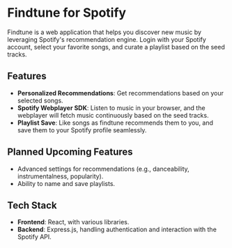 # Findtune for Spotify

Findtune is a web application that helps you discover new music by leveraging Spotify's recommendation engine. Login with your Spotify account, select your favorite songs, and curate a playlist based on the seed tracks.

## Features

- **Personalized Recommendations**: Get recommendations based on your selected songs.
- **Spotify Webplayer SDK**: Listen to music in your browser, and the webplayer will fetch music continuously based on the seed tracks.
- **Playlist Save**: Like songs as findtune recommends them to you, and save them to your Spotify profile seamlessly.

## Planned Upcoming Features

- Advanced settings for recommendations (e.g., danceability, instrumentalness, popularity).
- Ability to name and save playlists.

## Tech Stack

- **Frontend**: React, with various libraries.
- **Backend**: Express.js, handling authentication and interaction with the Spotify API.
